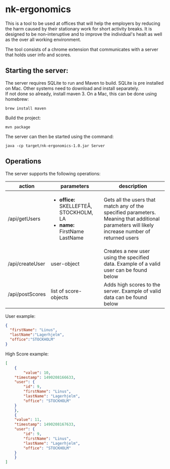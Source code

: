 # nk-ergonomics
This is a tool to be used at offices that will help the employers by reducing the harm caused by their stationary work for short activity breaks. It is designed to be non-interuptive and to improve the individual's healt as well as the over all working environment.

The tool consists of a chrome extension that communicates with a server that holds user info and scores.

## Starting the server:      
The server requires SQLite to run and Maven to build. SQLite is pre installed on Mac. Other systems need to download and install separately.  
If not done so already, install maven 3. On a Mac, this can be done using homebrew:
```
brew install maven
```
Build the project:
```
mvn package
```
The server can then be started using the command:
```
java -cp target/nk-ergonomics-1.0.jar Server
```


## Operations  
The server supports the following operations:  

| action          | parameters                                                   | description                                                                                                                                     |
|-----------------|--------------------------------------------------------------|-------------------------------------------------------------------------------------------------------------------------------------------------|
| /api/getUsers   | <ul><li>**office:** SKELLEFTEÅ, STOCKHOLM, LA </li>   <li>**name:** FirstName LastName</li></ul> | Gets all the users that match any of the specified parameters. Meaning that additional parameters will likely increase number of returned users |
| /api/createUser | user-object                                                | Creates a new user using the specified data. Example of a valid user can be found below                                                         |
| /api/postScores | list of score-objects                                      | Adds high scores to the server. Example of valid data can be found below                                                                        |

User example:
```json
{
  "firstName": "Linus",
  "lastName":"Lagerhjelm",
  "office":"STOCKHOLM"
}
```

High Score example:
```json
[
    {
    	"value": 10, 
	"timestamp": 1490208166633, 
	"user": {
		"id": 9,
		"firstName": "Linus",
		"lastName": "Lagerhjelm",
		"office": "STOCKHOLM"
	}
    },
    {
	"value": 11, 
	"timestamp": 1490208167633, 
	"user": {
		"id": 9,
		"firstName": "Linus",
		"lastName": "Lagerhjelm",
		"office": "STOCKHOLM"
	}
    }
]
```
